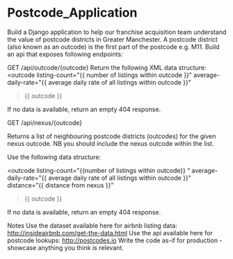 # Postcode_Application

Build a Django application to help our franchise acquisition team understand the value of postcode districts in Greater Manchester. 
A postcode district (also known as an outcode) is the first part of the postcode e.g. M11. 
Build an api that exposes following endpoints:

GET /api/outcode/{outcode}
Return the following XML data structure: 
<outcode
listing-count="{{ number of listings within outcode }}" 
average-daily-rate="{{ average daily rate of all listings within outcode }}" 
>{{ outcode }}</outcode>

If no data is available, return an empty 404 response.

GET /api/nexus/{outcode}

Returns a list of neighbouring postcode districts (outcodes) for the given nexus outcode. NB you should include the nexus outcode within the list.

Use the following data structure: 

<outcodes
nexus="{{ nexus outcode }}"
listing-count="{{ sum of listings }}"
average-daily-rate="{{ average daily rate across all listings }}"> <!-- repeat for each neighbouring outcode -->
<outcode 
listing-count="{{number of listings within outcode}} “ average-daily-rate="{{ average daily rate of all listings within outcode }}" distance=”{{ distance from nexus }}” 
>{{ outcode }}</outcode> </outcodes> 


If no data is available, return an empty 404 response. 


Notes 
Use the dataset available here for airbnb listing data: http://insideairbnb.com/get-the-data.html 
Use the api available here for postcode lookups: http://postcodes.io
Write the code as-if for production - showcase anything you think is relevant. 
